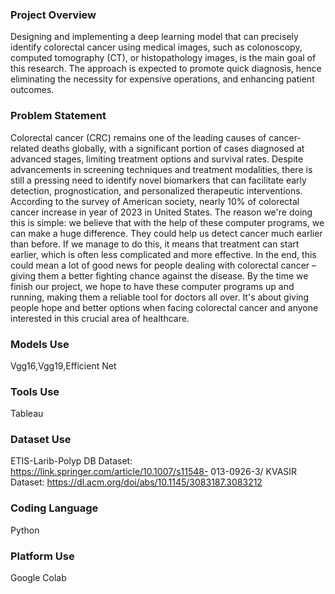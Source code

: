 ### Project Overview
Designing and implementing a deep learning model that can precisely identify
colorectal cancer using medical images, such as colonoscopy, computed
tomography (CT), or histopathology images, is the main goal of this research. The
approach is expected to promote quick diagnosis, hence eliminating the necessity
for expensive operations, and enhancing patient outcomes.

### Problem Statement

Colorectal cancer (CRC) remains one of the leading causes of cancer-related deaths
globally, with a significant portion of cases diagnosed at advanced stages, limiting
treatment options and survival rates. Despite advancements in screening
techniques and treatment modalities, there is still a pressing need to identify novel
biomarkers that can facilitate early detection, prognostication, and personalized
therapeutic interventions. According to the survey of American society, nearly 10%
of colorectal cancer increase in year of 2023 in United States.
The reason we're doing this is simple: we believe that with the help of these
computer programs, we can make a huge difference. They could help us detect
cancer much earlier than before. If we manage to do this, it means that treatment
can start earlier, which is often less complicated and more effective. In the end, this
could mean a lot of good news for people dealing with colorectal cancer – giving
them a better fighting chance against the disease.
By the time we finish our project, we hope to have these computer programs up
and running, making them a reliable tool for doctors all over. It's about giving people
hope and better options when facing colorectal cancer and anyone interested in
this crucial area of healthcare.

### Models Use
Vgg16,Vgg19,Efficient Net

### Tools Use
Tableau

### Dataset Use
ETIS-Larib-Polyp DB Dataset: https://link.springer.com/article/10.1007/s11548-
013-0926-3/
KVASIR Dataset: https://dl.acm.org/doi/abs/10.1145/3083187.3083212

### Coding Language
Python

### Platform Use
Google Colab
